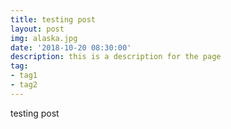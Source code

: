 ```yaml
---
title: testing post
layout: post
img: alaska.jpg
date: '2018-10-20 08:30:00'
description: this is a description for the page
tag:
- tag1
- tag2
---
```


testing post